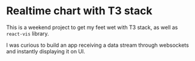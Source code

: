 # Realtime chart with T3 stack

This is a weekend project to get my feet wet with T3 stack, as well as `react-vis` library.

I was curious to build an app receiving a data stream through websockets and instantly displaying it on UI.
